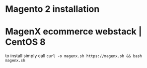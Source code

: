 
# Magento 2 installation
# MagenX ecommerce webstack | CentOS 8

to install simply call `curl -o magenx.sh https://magenx.sh && bash magenx.sh`
